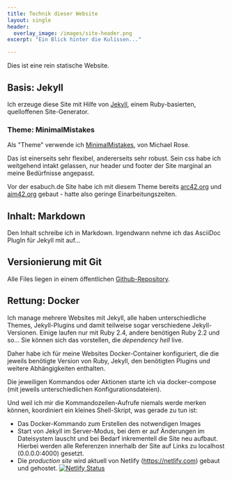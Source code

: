 ```yaml
---
title: Technik dieser Website
layout: single
header:
  overlay_image: /images/site-header.png
excerpt: "Ein Blick hinter die Kulissen..."

---
```


Dies ist eine rein statische Website.

## Basis: Jekyll
Ich erzeuge diese Site mit Hilfe von [Jekyll](https://jekyllrb.com/),
einem Ruby-basierten, quelloffenen Site-Generator.


### Theme: MinimalMistakes
Als "Theme" verwende ich [MinimalMistakes](https://mmistakes.github.io/minimal-mistakes/),
von Michael Rose.

Das ist einerseits sehr flexibel, andererseits sehr robust.
Sein css habe ich weitgehend intakt gelassen, nur header
und footer der Site marginal an meine Bedürfnisse angepasst.

Vor der esabuch.de Site habe ich mit diesem Theme bereits
[arc42.org](http://arc42.org) und [aim42.org](http://aim42.org)
gebaut - hatte also geringe Einarbeitungszeiten.


## Inhalt: Markdown
Den Inhalt schreibe ich in Markdown. Irgendwann nehme ich das AsciiDoc
PlugIn für Jekyll mit auf...

## Versionierung mit Git
Alle Files liegen in einem öffentlichen [Github-Repository](https://github.com/gernotstarke/esabuch.de-site).

## Rettung: Docker

Ich manage mehrere Websites mit Jekyll, alle haben unterschiedliche
Themes, Jekyll-Plugins und damit teilweise sogar verschiedene
Jekyll-Versionen. Einige laufen nur mit Ruby 2.4, andere benötigen Ruby 2.2
und so... Sie können sich das vorstellen, die _dependency hell_
live.

Daher habe ich für meine Websites Docker-Container konfiguriert,
die die jeweils benötigte Version von Ruby, Jekyll, den benötigten Plugins
und weitere Abhängigkeiten enthalten.

Die jeweiligen Kommandos oder Aktionen starte ich via docker-compose
(mit jeweils unterschiedlichen Konfigurationsdateien).

Und weil ich mir die Kommandozeilen-Aufrufe niemals werde merken können,
koordiniert ein kleines Shell-Skript, was gerade zu tun ist:

* Das Docker-Kommando zum Erstellen des notwendigen Images
* Start von Jekyll im Server-Modus, bei dem er auf Änderungen im Dateisystem
lauscht und bei Bedarf inkrementell die Site neu aufbaut. Hierbei werden
alle Referenzen innerhalb der Site auf Links zu localhost (0.0.0.0:4000)
gesetzt.
* Die _production site_ wird aktuell von Netlify  (https://netlify.com) gebaut und gehostet. 
[![Netlify Status](https://api.netlify.com/api/v1/badges/d0f6be4f-6dca-4fc3-868c-b59d07e857b8/deploy-status)](https://app.netlify.com/sites/esabuch-site/deploys)
